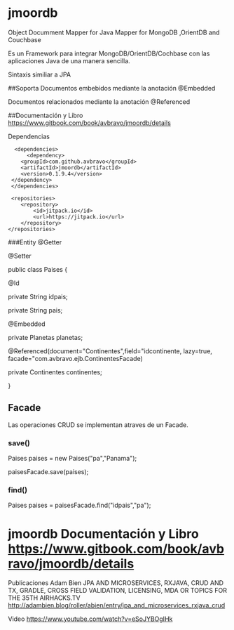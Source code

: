 # jmoordb
Object Documment Mapper for Java 
Mapper for MongoDB ,OrientDB and Couchbase

Es un Framework para integrar MongoDB/OrientDB/Cochbase con las aplicaciones Java de una manera sencilla.

Sintaxis similiar a JPA

##Soporta
 Documentos embebidos mediante la anotación @Embedded

  Documentos relacionados mediante la anotación @Referenced
  
 ##Documentación y Libro <https://www.gitbook.com/book/avbravo/jmoordb/details>
  
Dependencias
 
      <dependencies>
          <dependency>
	    <groupId>com.github.avbravo</groupId>
	    <artifactId>jmoordb</artifactId>
	    <version>0.1.9.4</version>
	 </dependency>
     </dependencies>

     <repositories>
		<repository>
		    <id>jitpack.io</id>
		    <url>https://jitpack.io</url>
		</repository>
	</repositories>


###Entity
@Getter

@Setter

public class Paises {

   @Id
  
   private String idpais;
  
   private String pais;
  
   @Embedded
  
   private Planetas planetas;
  
   @Referenced(document="Continentes",field="idcontinente, lazy=true, facade="com.avbravo.ejb.ContinentesFacade)
  
   private Continentes continentes;
  
}

<h2>Facade</h2>
Las operaciones CRUD se implementan atraves de un Facade.

  <h3>save()</h3>
  
   Paises paises = new Paises("pa","Panama");
   
   paisesFacade.save(paises);
   
   <h3>find()</h3>
   Paises paises = paisesFacade.find("idpais","pa");
   
   
   
   
# jmoordb Documentación y Libro <https://www.gitbook.com/book/avbravo/jmoordb/details>

Publicaciones 
Adam Bien 
JPA AND MICROSERVICES, RXJAVA, CRUD AND TX, GRADLE, CROSS FIELD VALIDATION, LICENSING, MDA OR TOPICS FOR THE 35TH AIRHACKS.TV
<http://adambien.blog/roller/abien/entry/jpa_and_microservices_rxjava_crud>

Video
<https://www.youtube.com/watch?v=eSoJYBOgIHk>
